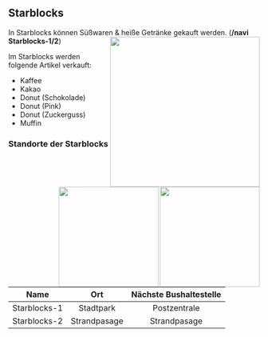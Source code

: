 ## Starblocks

In Starblocks können Süßwaren & heiße Getränke gekauft werden. (**/navi Starblocks-1/2**) <img align="right" width="300" eight="200" src="../../../assets/image/biz/Starblocks-Kaufmenü.png"> 

Im Starblocks werden folgende Artikel verkauft:
+ Kaffee
+ Kakao
+ Donut (Schokolade)
+ Donut (Pink)
+ Donut (Zuckerguss)
+ Muffin <img align="right" width="200" eight="150" src="../../../assets/image/biz/Starblocks-1">

### Standorte der Starblocks 
<img align="right" width="200" eight="150" src="../../../assets/image/biz/Starblocks-2">

| Name | Ort | Nächste Bushaltestelle
|:-:|:-:|:-:|
| Starblocks-1 | Stadtpark | Postzentrale |
| Starblocks-2 | Strandpasage | Strandpasage |
